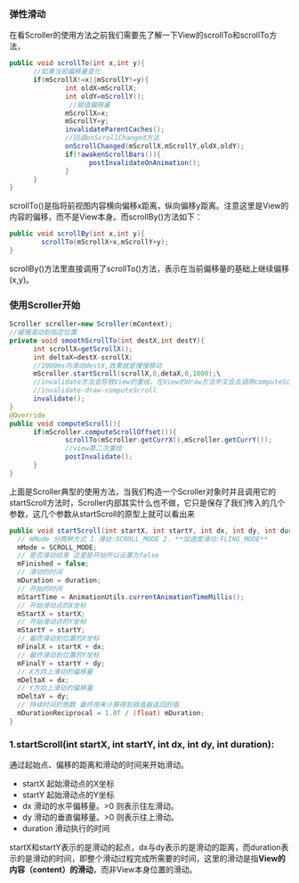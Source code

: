 ### 弹性滑动
在看Scroller的使用方法之前我们需要先了解一下View的scrollTo和scrollTo方法，
```java
public void scrollTo(int x,int y){
      //如果当前偏移量变化
      if(mScrollX!=x||mScrollY!=y){
              int oldX=mScrollX;
              int oldY=mScrollY();
               //赋值偏移量
              mScrollX=x;
              mScrollY=y;
              invalidateParentCaches();
              //回调onScrollChanged方法
              onScrollChanged(mScrollX,mScrollY,oldX,oldY);
              if(!awakenScrollBars()){
                    postInvalidateOnAnimation();             
              }            
      }
}
```

scrollTo()是指将前视图内容横向偏移x距离，纵向偏移y距离。注意这里是View的内容的偏移，而不是View本身。而scrollBy()方法如下：
```java
public void scrollBy(int x,int y){
        scrollTo(mScrollX+x,mScrollY+y); 
}
```
scrollBy()方法里直接调用了scrollTo()方法，表示在当前偏移量的基础上继续偏移(x,y)。
### 使用Scroller开始
```java
Scroller scroller=new Scroller(mContext);
//缓慢滚动到指定位置
private void smoothScrollTo(int destX,int destY){
      int scrollX=getScrollX();
      int deltaX=destX-scrollX;
      //1000ms内滑动destX,效果就是慢慢移动
      mScroller.startScroll(scrollX,0,detaX,0,1000);\
      //invalidate方法会导致View的重绘，在View的draw方法中又会去调用computeScroll方法
      //invalidate-draw-computeScroll
      invalidate();
}
@Override
public void computeScroll(){
      if(mScroller.computeScrollOffset()){
              scrollTo(mScroller.getCurrX(),mScroller.getCurrY());
              //view第二次重绘
              postInvalidate();
      }
}
```
上面是Scroller典型的使用方法，当我们构造一个Scroller对象时并且调用它的startScroll方法时，Scroller内部其实什么也不做，它只是保存了我们传入的几个参数，这几个参数从startScroll的原型上就可以看出来
```java
public void startScroll(int startX, int startY, int dx, int dy, int duration) {
  // mMode 分两种方式 1.滑动:SCROLL_MODE 2. **加速度滑动:FLING_MODE**
  mMode = SCROLL_MODE;
  // 是否滑动结束 这里是开始所以设置为false
  mFinished = false;
  // 滑动的时间
  mDuration = duration;
  // 开始的时间
  mStartTime = AnimationUtils.currentAnimationTimeMillis();
  // 开始滑动点的X坐标
  mStartX = startX;
  // 开始滑动点的Y坐标
  mStartY = startY;
  // 最终滑动到位置的X坐标
  mFinalX = startX + dx;
  // 最终滑动到位置的Y坐标
  mFinalY = startY + dy;
  // X方向上滑动的偏移量
  mDeltaX = dx;
  // Y方向上滑动的偏移量
  mDeltaY = dy;
  // 持续时间的倒数 最终用来计算得到插值器返回的值
  mDurationReciprocal = 1.0f / (float) mDuration;
}
```
### 1.startScroll(int startX, int startY, int dx, int dy, int duration):
通过起始点、偏移的距离和滑动的时间来开始滑动。
+ startX 起始滑动点的X坐标
+ startY 起始滑动点的Y坐标
+ dx 滑动的水平偏移量。>0 则表示往左滑动。
+ dy 滑动的垂直偏移量。>0 则表示往上滑动。
+ duration 滑动执行的时间

startX和startY表示的是滑动的起点，dx与dy表示的是滑动的距离，而duration表示的是滑动的时间，即整个滑动过程完成所需要的时间，这里的滑动是指**View的内容（content）的滑动**，而非View本身位置的滑动。

